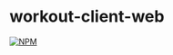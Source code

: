 # workout-client-web
[![NPM](https://nodei.co/npm/workout-client-web.png)](https://nodei.co/npm/workout-client-web/)

